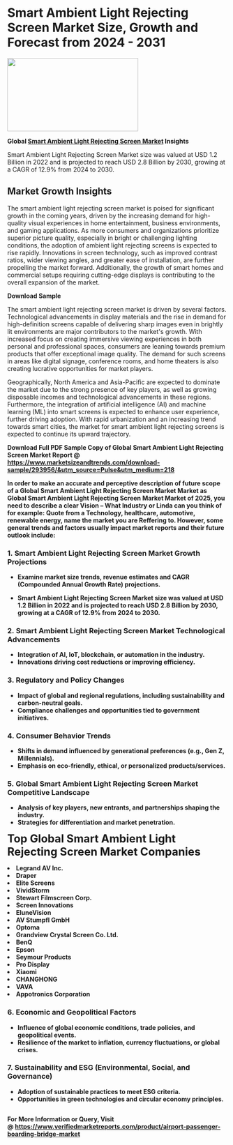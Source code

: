 <H1>Smart Ambient Light Rejecting Screen Market Size, Growth and Forecast from 2024 - 2031</H1><img class="aligncenter size-medium wp-image-584254" src="https://thirdeyenews.in/wp-content/uploads/2024/09/Global-Market-Research-300x168.jpeg" alt="" width="300" height="168" /><p><strong>Global&nbsp;<a href="https://www.marketsizeandtrends.com/download-sample/293956/&amp;utm_source=Pulse&amp;utm_medium=218">Smart Ambient Light Rejecting Screen Market</a> Insights</strong></p><p>Smart Ambient Light Rejecting Screen Market size was valued at USD 1.2 Billion in 2022 and is projected to reach USD 2.8 Billion by 2030, growing at a CAGR of 12.9% from 2024 to 2030.</p><p><h2>Market Growth Insights</h2> <p>The smart ambient light rejecting screen market is poised for significant growth in the coming years, driven by the increasing demand for high-quality visual experiences in home entertainment, business environments, and gaming applications. As more consumers and organizations prioritize superior picture quality, especially in bright or challenging lighting conditions, the adoption of ambient light rejecting screens is expected to rise rapidly. Innovations in screen technology, such as improved contrast ratios, wider viewing angles, and greater ease of installation, are further propelling the market forward. Additionally, the growth of smart homes and commercial setups requiring cutting-edge displays is contributing to the overall expansion of the market.</p> <p><strong>Download Sample</strong></p> <p>The smart ambient light rejecting screen market is driven by several factors. Technological advancements in display materials and the rise in demand for high-definition screens capable of delivering sharp images even in brightly lit environments are major contributors to the market's growth. With increased focus on creating immersive viewing experiences in both personal and professional spaces, consumers are leaning towards premium products that offer exceptional image quality. The demand for such screens in areas like digital signage, conference rooms, and home theaters is also creating lucrative opportunities for market players.</p> <p>Geographically, North America and Asia-Pacific are expected to dominate the market due to the strong presence of key players, as well as growing disposable incomes and technological advancements in these regions. Furthermore, the integration of artificial intelligence (AI) and machine learning (ML) into smart screens is expected to enhance user experience, further driving adoption. With rapid urbanization and an increasing trend towards smart cities, the market for smart ambient light rejecting screens is expected to continue its upward trajectory.</p> <p><strong></p><p><span class=""><strong>Download Full PDF Sample Copy of Global Smart Ambient Light Rejecting Screen Market Report</strong> @ <a href="https://www.marketsizeandtrends.com/download-sample/293956/&amp;utm_source=Pulse&amp;utm_medium=218" target="_blank">https://www.marketsizeandtrends.com/download-sample/293956/&amp;utm_source=Pulse&amp;utm_medium=218</a></span></p><p>In order to make an accurate and perceptive description of future scope of a Global&nbsp;Smart Ambient Light Rejecting Screen Market Market as Global&nbsp;Smart Ambient Light Rejecting Screen Market Market of 2025, you need to describe a clear Vision &ndash; What Industry or Linda can you think of for example: Quote from a Technology, healthcare, automotive, renewable energy, name the market you are Reffering to. However, some general trends and factors usually impact market reports and their future outlook include:</p><h3>1.&nbsp;<strong>Smart Ambient Light Rejecting Screen Market Growth Projections</strong></h3><ul><li>Examine market size trends, revenue estimates and CAGR (Compounded Annual Growth Rate) projections.</li><li><p>Smart Ambient Light Rejecting Screen Market size was valued at USD 1.2 Billion in 2022 and is projected to reach USD 2.8 Billion by 2030, growing at a CAGR of 12.9% from 2024 to 2030.</p></li></ul><h3>2.&nbsp;<strong>Smart Ambient Light Rejecting Screen Market Technological Advancements</strong></h3><ul><li>Integration of AI, IoT, blockchain, or automation in the industry.</li><li>Innovations driving cost reductions or improving efficiency.</li></ul><h3>3.&nbsp;<strong>Regulatory and Policy Changes</strong></h3><ul><li>Impact of global and regional regulations, including sustainability and carbon-neutral goals.</li><li>Compliance challenges and opportunities tied to government initiatives.</li></ul><h3>4.&nbsp;<strong>Consumer Behavior Trends</strong></h3><ul><li>Shifts in demand influenced by generational preferences (e.g., Gen Z, Millennials).</li><li>Emphasis on eco-friendly, ethical, or personalized products/services.</li></ul><h3>5.&nbsp;<strong>Global Smart Ambient Light Rejecting Screen Market Competitive Landscape</strong></h3><ul><li>Analysis of key players, new entrants, and partnerships shaping the industry.</li><li>Strategies for differentiation and market penetration.</li></ul><p data-pm-slice="1 1 []"><span style="color: inherit; font-family: inherit; font-size: 25px;">Top Global Smart Ambient Light Rejecting Screen Market Companies</span></p><div class="" data-test-id=""><p><li>Legrand AV Inc.</li><li> Draper</li><li> Elite Screens</li><li> VividStorm</li><li> Stewart Filmscreen Corp.</li><li> Screen Innovations</li><li> EluneVision</li><li> AV Stumpfl GmbH</li><li> Optoma</li><li> Grandview Crystal Screen Co. Ltd.</li><li> BenQ</li><li> Epson</li><li> Seymour Products</li><li> Pro Display</li><li> Xiaomi</li><li> CHANGHONG</li><li> VAVA</li><li> Appotronics Corporation</li></p></div><h3>6.&nbsp;<strong>Economic and Geopolitical Factors</strong></h3><ul><li>Influence of global economic conditions, trade policies, and geopolitical events.</li><li>Resilience of the market to inflation, currency fluctuations, or global crises.</li></ul><h3>7.&nbsp;<strong>Sustainability and ESG (Environmental, Social, and Governance)</strong></h3><ul><li>Adoption of sustainable practices to meet ESG criteria.</li><li>Opportunities in green technologies and circular economy principles.</li></ul><h2><strong style="font-size: 14px;">For More Information or Query, Visit @&nbsp;</strong><a style="background-color: #ffffff; font-size: 14px;" href="https://www.marketsizeandtrends.com/report/smart-ambient-light-rejecting-screen-market/" target="_blank">https://www.verifiedmarketreports.com/product/airport-passenger-boarding-bridge-market</a></h2>
